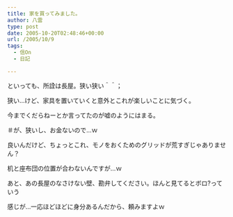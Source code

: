```yaml
---
title: 家を買ってみました。
author: 八雲
type: post
date: 2005-10-20T02:48:46+00:00
url: /2005/10/9
tags:
  - 信On
  - 日記

---
```

といっても、所詮は長屋。狭い狭い＾＾；
	  
狭い…けど、家具を置いていくと意外とこれが楽しいことに気づく。
  
今までくだらねーとか言ってたのが嘘のようにはまる。
  
＃が、狭いし、お金ないので…ｗ
	  
良いんだけど、ちょっとこれ、モノをおくためのグリッドが荒すぎじゃありません？
  
机と座布団の位置が合わないんですが…ｗ
  
あと、あの長屋のなさけない壁、勘弁してください。ほんと見てるとボロ?っていう
  
感じが…一応ほどほどに身分あるんだから、頼みますよｗ
